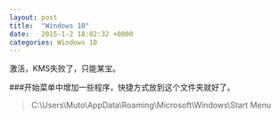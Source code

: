 ```yaml
---
layout: post
title:  "Windows 10"
date:   2015-1-2 18:02:32 +0000
categories: Windows 10
---
```


激活，KMS失败了，只能某宝。

###开始菜单中增加一些程序，快捷方式放到这个文件夹就好了。
>C:\Users\Muto\AppData\Roaming\Microsoft\Windows\Start Menu

